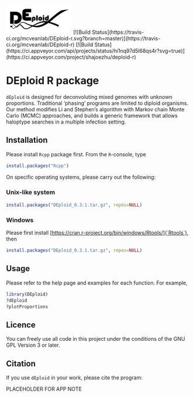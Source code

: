 <img src="extra/deploid.png" width="180">
[![Build Status](https://travis-ci.org/mcveanlab/DEploid-r.svg?branch=master)](https://travis-ci.org/mcveanlab/DEploid-r)
[![Build Status](https://ci.appveyor.com/api/projects/status/hi1nq97d5l68qs4r?svg=true)](https://ci.appveyor.com/project/shajoezhu/deploid-r)

DEploid R package
=================

`dEploid` is designed for deconvoluting mixed genomes with unknown proportions. Traditional ‘phasing’ programs are limited to diploid organisms. Our method modifies Li and Stephen’s algorithm with Markov chain Monte Carlo (MCMC) approaches, and builds a generic framework that allows haloptype searches in a multiple infection setting.


Installation
------------

Please install `Rcpp` package first. From the `R`-console, type
```R
install.packages("Rcpp")
```

On specific operating systems, please carry out the following:

### Unix-like system

```R
install.packages("DEploid_0.3.1.tar.gz", repos=NULL)
```

### Windows

Please first install [https://cran.r-project.org/bin/windows/Rtools/](`Rtools`), then
```R
install.packages("DEploid_0.3.1.tar.gz", repos=NULL)
```

Usage
-----

Please refer to the help page and examples for each function. For example,
```R
library(DEploid)
?dEploid
?plotProportions
```

Licence
-------

You can freely use all code in this project under the conditions of the GNU GPL Version 3 or later.


Citation
--------

If you use `dEploid` in your work, please cite the program:

PLACEHOLDER FOR APP NOTE

